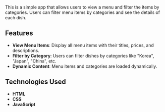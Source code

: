 This is a simple app that allows users to view a menu and filter the items by categories. Users can filter menu items by categories and see the details of each dish.

## Features

- **View Menu Items**: Display all menu items with their titles, prices, and descriptions.
- **Filter by Category**: Users can filter dishes by categories like "Korea", "Japan", "China", etc.
- **Dynamic Content**: Menu items and categories are loaded dynamically.

## Technologies Used

- **HTML**
- **CSS**
- **JavaScript**